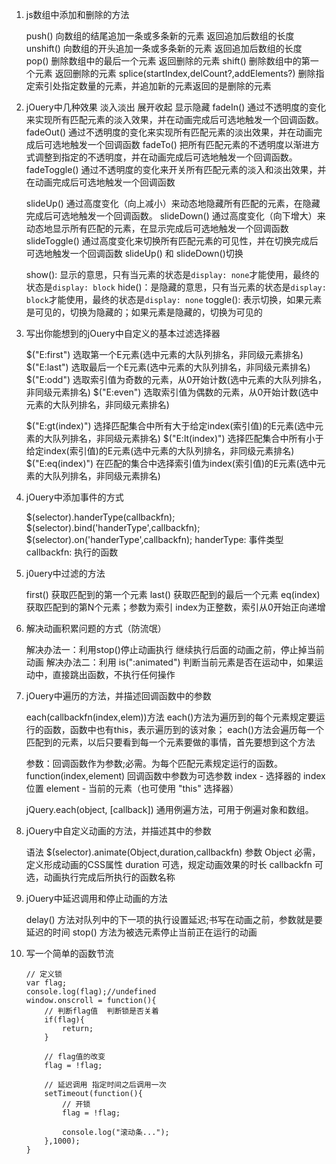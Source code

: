 1. js数组中添加和删除的方法

    push() 向数组的结尾追加一条或多条新的元素  返回追加后数组的长度
    unshift() 向数组的开头追加一条或多条新的元素  返回追加后数组的长度
    pop()  删除数组中的最后一个元素  返回删除的元素
    shift() 删除数组中的第一个元素  返回删除的元素
    splice(startIndex,delCount?,addElements?)  删除指定索引处指定数量的元素，并追加新的元素返回的是删除的元素

2. jOuery中几种效果 淡入淡出 展开收起 显示隐藏
    fadeIn()  通过不透明度的变化来实现所有匹配元素的淡入效果，并在动画完成后可选地触发一个回调函数。
    fadeOut() 通过不透明度的变化来实现所有匹配元素的淡出效果，并在动画完成后可选地触发一个回调函数
    fadeTo()  把所有匹配元素的不透明度以渐进方式调整到指定的不透明度，并在动画完成后可选地触发一个回调函数。
    fadeToggle() 通过不透明度的变化来开关所有匹配元素的淡入和淡出效果，并在动画完成后可选地触发一个回调函数

    slideUp()    通过高度变化（向上减小）来动态地隐藏所有匹配的元素，在隐藏完成后可选地触发一个回调函数。
	slideDown()  通过高度变化（向下增大）来动态地显示所有匹配的元素，在显示完成后可选地触发一个回调函数
	slideToggle() 通过高度变化来切换所有匹配元素的可见性，并在切换完成后可选地触发一个回调函数  slideUp() 和 slideDown()切换

    show(): 显示的意思，只有当元素的状态是`display: none`才能使用，最终的状态是`display: block`
    hide()：是隐藏的意思，只有当元素的状态是`display: block`才能使用，最终的状态是`display: none`
    toggle(): 表示切换，如果元素是可见的，切换为隐藏的；如果元素是隐藏的，切换为可见的

3. 写出你能想到的jOuery中自定义的基本过滤选择器

    $("E:first") 选取第一个E元素(选中元素的大队列排名，非同级元素排名)
    $("E:last")  选取最后一个E元素(选中元素的大队列排名，非同级元素排名)
    $("E:odd")   选取索引值为奇数的元素，从0开始计数(选中元素的大队列排名，非同级元素排名)
    $("E:even")  选取索引值为偶数的元素，从0开始计数(选中元素的大队列排名，非同级元素排名)

    $("E:gt(index)") 选择匹配集合中所有大于给定index(索引值)的E元素(选中元素的大队列排名，非同级元素排名)
    $("E:lt(index)") 选择匹配集合中所有小于给定index(索引值)的E元素(选中元素的大队列排名，非同级元素排名)
    $("E:eq(index)") 在匹配的集合中选择索引值为index(索引值)的E元素(选中元素的大队列排名，非同级元素排名)

4. jOuery中添加事件的方式

    $(selector).handerType(callbackfn);
    $(selector).bind('handerType',callbackfn);
    $(selector).on('handerType',callbackfn);
    handerType: 事件类型
    callbackfn: 执行的函数

5. j0uery中过滤的方法

    first()  获取匹配到的第一个元素
    last()   获取匹配到的最后一个元素
    eq(index) 获取匹配到的第N个元素；参数为索引 index为正整数，索引从0开始正向递增

6. 解决动画积累问题的方式（防流氓）

    解决办法一：利用stop()停止动画执行
        继续执行后面的动画之前，停止掉当前动画
    解决办法二：利用 is(":animated")
        判断当前元素是否在运动中，如果运动中，直接跳出函数，不执行任何操作

7. jOuery中遍历的方法，并描述回调函数中的参数

    each(callbackfn(index,elem))方法
    each()方法为遍历到的每个元素规定要运行的函数，函数中也有this，表示遍历到的该对象；
    each()方法会遍历每一个匹配到的元素，以后只要看到每一个元素要做的事情，首先要想到这个方法

    参数：回调函数作为参数;必需。为每个匹配元素规定运行的函数。
         function(index,element)	回调函数中参数为可选参数
            index - 选择器的 index 位置
            element - 当前的元素（也可使用 "this" 选择器）

    jQuery.each(object, [callback])   通用例遍方法，可用于例遍对象和数组。

8. jOuery中自定义动画的方法，并描述其中的参数

    语法 $(selector).animate(Object,duration,callbackfn)
    参数 Object 必需，定义形成动画的CSS属性
        duration 可选，规定动画效果的时长
        callbackfn 可选，动画执行完成后所执行的函数名称

9. jOuery中延迟调用和停止动画的方法

    delay() 方法对队列中的下一项的执行设置延迟;书写在动画之前，参数就是要延迟的时间
    stop() 方法为被选元素停止当前正在运行的动画

10. 写一个简单的函数节流

    ```
    // 定义锁
    var flag;
    console.log(flag);//undefined
    window.onscroll = function(){
        // 判断flag值  判断锁是否关着
        if(flag){
            return;
        }

        // flag值的改变
        flag = !flag;

        // 延迟调用 指定时间之后调用一次
        setTimeout(function(){
            // 开锁
            flag = !flag;

            console.log("滚动条...");
        },1000);  
    }
    ```
